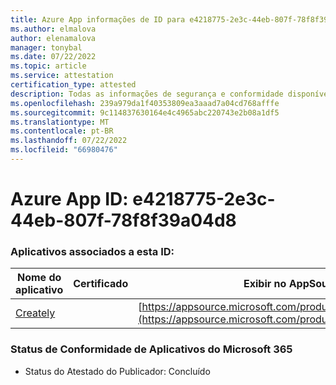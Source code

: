 ```yaml
---
title: Azure App informações de ID para e4218775-2e3c-44eb-807f-78f8f39a04d8
ms.author: elmalova
author: elenamalova
manager: tonybal
ms.date: 07/22/2022
ms.topic: article
ms.service: attestation
certification_type: attested
description: Todas as informações de segurança e conformidade disponíveis para e4218775-2e3c-44eb-807f-78f8f39a04d8.
ms.openlocfilehash: 239a979da1f40353809ea3aaad7a04cd768afffe
ms.sourcegitcommit: 9c114837630164e4c4965abc220743e2b08a1df5
ms.translationtype: MT
ms.contentlocale: pt-BR
ms.lasthandoff: 07/22/2022
ms.locfileid: "66980476"
---
```

# <a name="azure-app-id-e4218775-2e3c-44eb-807f-78f8f39a04d8"></a>Azure App ID: e4218775-2e3c-44eb-807f-78f8f39a04d8


### <a name="apps-associated-with-this-id"></a>Aplicativos associados a esta ID:
| **Nome do aplicativo** | **Certificado** | **Exibir no AppSource** |
|--------------|---------------|-----------------------|
| [Creately](../forward/WA200004335.md) |  | [https://appsource.microsoft.com/product/office/WA200004335](https://appsource.microsoft.com/product/office/WA200004335) |

### <a name="microsoft-365-app-compliance-status"></a>Status de Conformidade de Aplicativos do Microsoft 365
- Status do Atestado do Publicador: Concluído

